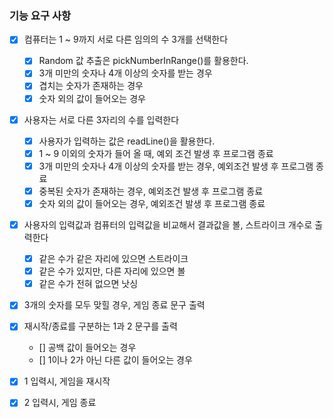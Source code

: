 ### 기능 요구 사항
- [X] 컴퓨터는 1 ~ 9까지 서로 다른 임의의 수 3개를 선택한다
  - [X] Random 값 추출은 pickNumberInRange()를 활용한다.
  - [X] 3개 미만의 숫자나 4개 이상의 숫자를 받는 경우
  - [X] 겹치는 숫자가 존재하는 경우
  - [X] 숫자 외의 값이 들어오는 경우
- [X] 사용자는 서로 다른 3자리의 수를 입력한다
  - [X] 사용자가 입력하는 값은 readLine()을 활용한다.
  - [X] 1 ~ 9 이외의 숫자가 들어 올 때, 예외 조건 발생 후 프로그램 종료 
  - [X] 3개 미만의 숫자나 4개 이상의 숫자를 받는 경우, 예외조건 발생 후 프로그램 종료
  - [X] 중복된 숫자가 존재하는 경우, 예외조건 발생 후 프로그램 종료
  - [X] 숫자 외의 값이 들어오는 경우, 예외조건 발생 후 프로그램 종료
- [X] 사용자의 입력값과 컴퓨터의 입력값을 비교해서 결과값을 볼, 스트라이크 개수로 출력한다
  - [X] 같은 수가 같은 자리에 있으면 스트라이크
  - [X] 같은 수가 있지만, 다른 자리에 있으면 볼
  - [X] 같은 수가 전혀 없으면 낫싱
- [X] 3개의 숫자를 모두 맞힐 경우, 게임 종료 문구 출력
- [X] 재시작/종료를 구분하는 1과 2 문구를 출력
  - [] 공백 값이 들어오는 경우
  - [] 1이나 2가 아닌 다른 값이 들어오는 경우
- [X] 1 입력시, 게임을 재시작
- [X] 2 입력시, 게임 종료


